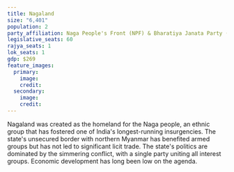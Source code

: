 ```yaml
---
title: Nagaland
size: "6,401"
population: 2
party_affiliation: Naga People's Front (NPF) & Bharatiya Janata Party (BJP)
legislative_seats: 60
rajya_seats: 1
lok_seats: 1
gdp: $269
feature_images:
  primary:
    image: 
    credit: 
  secondary:
    image: 
    credit: 
---
```


Nagaland was created as the homeland for the Naga people, an ethnic group that has fostered one of India's longest-running insurgencies. The state's unsecured border with northern Myanmar has benefited armed groups but has not led to significant licit trade. The state's politics are dominated by the simmering conflict, with a single party uniting all interest groups. Economic development has long been low on the agenda. 

